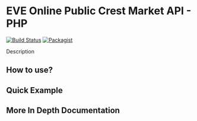 # EVE Online Public Crest Market API - PHP

[![Build Status](https://travis-ci.org/AdamKyle/EvePublicCrest.svg?branch=master)](https://travis-ci.org/AdamKyle/EvePublicCrest)
[![Packagist](https://img.shields.io/packagist/v/evemarket/eve-market-details.svg?style=flat)](https://packagist.org/packages/evemarket/eve-market-details)

Description

## How to use?

## Quick Example

## More In Depth Documentation
